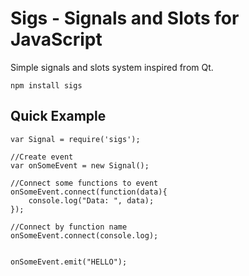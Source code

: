 # Sigs - Signals and Slots for JavaScript

Simple signals and slots system inspired from Qt.

```npm install sigs```

## Quick Example

```
var Signal = require('sigs');

//Create event
var onSomeEvent = new Signal();

//Connect some functions to event
onSomeEvent.connect(function(data){
	console.log("Data: ", data);
});

//Connect by function name
onSomeEvent.connect(console.log);


onSomeEvent.emit("HELLO");
```